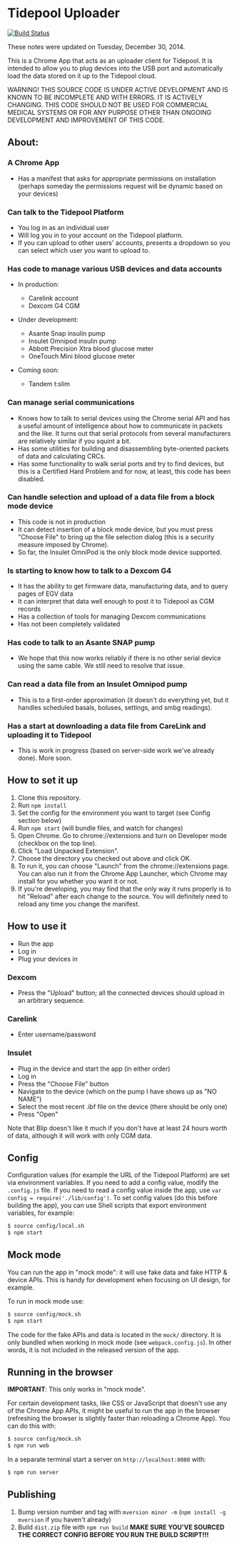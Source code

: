# Tidepool Uploader

[![Build Status](https://travis-ci.org/tidepool-org/chrome-uploader.png)](https://travis-ci.org/tidepool-org/chrome-uploader)

These notes were updated on Tuesday, December 30, 2014.

This is a Chrome App that acts as an uploader client for Tidepool. It is intended to allow you to plug devices into the USB port and automatically load the data stored on it up to the Tidepool cloud.

WARNING! THIS SOURCE CODE IS UNDER ACTIVE DEVELOPMENT AND IS KNOWN TO BE INCOMPLETE AND WITH ERRORS. IT IS ACTIVELY CHANGING. THIS CODE SHOULD NOT BE USED FOR COMMERCIAL MEDICAL SYSTEMS OR FOR ANY PURPOSE OTHER THAN ONGOING DEVELOPMENT AND IMPROVEMENT OF THIS CODE.

## About:

### A Chrome App
* Has a manifest that asks for appropriate permissions on installation (perhaps someday the permissions request will be dynamic based on your devices)

### Can talk to the Tidepool Platform
* You log in as an individual user
* Will log you in to your account on the Tidepool platform.
* If you can upload to other users' accounts, presents a dropdown so you can select
which user you want to upload to.

### Has code to manage various USB devices and data accounts
* In production:
  * Carelink account
  * Dexcom G4 CGM

* Under development:
  * Asante Snap insulin pump
  * Insulet Omnipod insulin pump
  * Abbott Precision Xtra blood glucose meter
  * OneTouch Mini blood glucose meter

* Coming soon:
  * Tandem t:slim

### Can manage serial communications
* Knows how to talk to serial devices using the Chrome serial API and has a useful amount of intelligence about how to communicate in packets and the like. It turns out that serial protocols from several manufacturers are relatively similar if you squint a bit.
* Has some utilities for building and disassembling byte-oriented packets of data and calculating CRCs.
* Has some functionality to walk serial ports and try to find devices, but this is a Certified Hard Problem and for now, at least, this code has been disabled.

### Can handle selection and upload of a data file from a block mode device
* This code is not in production
* It can detect insertion of a block mode device, but you must press "Choose File" to bring up the file selection dialog (this is a security measure imposed by Chrome).
* So far, the Insulet OmniPod is the only block mode device supported.

### Is starting to know how to talk to a Dexcom G4
* It has the ability to get firmware data, manufacturing data, and to query pages of EGV data
* It can interpret that data well enough to post it to Tidepool as CGM records
* Has a collection of tools for managing Dexcom communications
* Has not been completely validated

### Has code to talk to an Asante SNAP pump
* We hope that this now works reliably if there is no other serial device using the same cable. We still need to resolve that issue.

### Can read a data file from an Insulet Omnipod pump
* This is to a first-order approximation (it doesn't do everything yet, but it handles scheduled basals, boluses, settings, and smbg readings).

### Has a start at downloading a data file from CareLink and uploading it to Tidepool
* This is work in progress (based on server-side work we've already done). More soon.


## How to set it up

1. Clone this repository.
1. Run `npm install`
1. Set the config for the environment you want to target (see Config section below)
1. Run `npm start` (will bundle files, and watch for changes)
1. Open Chrome. Go to chrome://extensions and turn on Developer mode (checkbox on the top line).
1. Click "Load Unpacked Extension".
1. Choose the directory you checked out above and click OK.
1. To run it, you can choose "Launch" from the chrome://extensions page. You can also run it from the Chrome App Launcher, which Chrome may install for you whether you want it or not.
1. If you're developing, you may find that the only way it runs properly is to hit "Reload" after each change to the source. You will definitely need to reload any time you change the manifest.

## How to use it

* Run the app
* Log in
* Plug your devices in

### Dexcom
* Press the "Upload" button; all the connected devices should upload in an arbitrary sequence.

### Carelink
* Enter username/password

### Insulet
* Plug in the device and start the app (in either order)
* Log in
* Press the "Choose File" button
* Navigate to the device (which on the pump I have shows up as "NO NAME")
* Select the most recent .ibf file on the device (there should be only one)
* Press "Open"


Note that Blip doesn't like it much if you don't have at least 24 hours worth of data, although it will work with only CGM data.

## Config

Configuration values (for example the URL of the Tidepool Platform) are set via environment variables. If you need to add a config value, modify the `.config.js` file. If you need to read a config value inside the app, use `var config = require('./lib/config')`. To set config values (do this before building the app), you can use Shell scripts that export environment variables, for example:

```bash
$ source config/local.sh
$ npm start
```

## Mock mode

You can run the app in "mock mode": it will use fake data and fake HTTP & device APIs. This is handy for development when focusing on UI design, for example.

To run in mock mode use:

```bash
$ source config/mock.sh
$ npm start
```

The code for the fake APIs and data is located in the `mock/` directory. It is only bundled when working in mock mode (see `webpack.config.js`). In other words, it is not included in the released version of the app.

## Running in the browser

**IMPORTANT**: This only works in "mock mode".

For certain development tasks, like CSS or JavaScript that doesn't use any of the Chrome App APIs, it might be useful to run the app in the browser (refreshing the browser is slightly faster than reloading a Chrome App). You can do this with:

```bash
$ source config/mock.sh
$ npm run web
```
In a separate terminal start a server on `http://localhost:8080` with:

```bash
$ npm run server
```

## Publishing

1. Bump version number and tag with `mversion minor -m` (`npm install -g mversion` if you haven't already)
1. Build `dist.zip` file with `npm run build` **MAKE SURE YOU'VE SOURCED THE CORRECT CONFIG BEFORE YOU RUN THE BUILD SCRIPT!!!**
